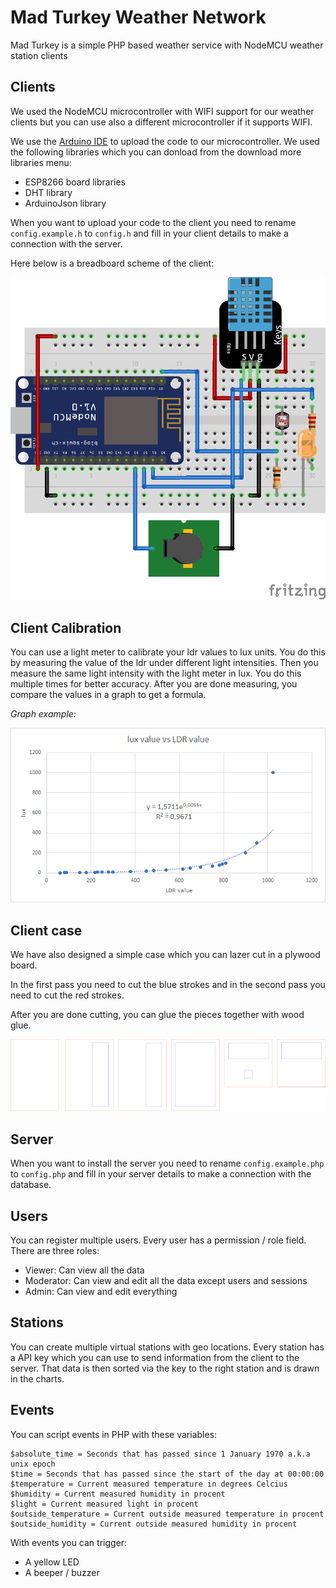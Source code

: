 # Mad Turkey Weather Network
Mad Turkey is a simple PHP based weather service with NodeMCU weather station clients

## Clients
We used the NodeMCU microcontroller with WIFI support for our weather clients but you
can use also a different microcontroller if it supports WIFI.

We use the [Arduino IDE](https://www.arduino.cc/en/Main/Software) to upload the code to our
microcontroller. We used the following libraries which you can donload from the download more
libraries menu:

- ESP8266 board libraries
- DHT library
- ArduinoJson library

When you want to upload your code to the client you need to rename `config.example.h`
to `config.h` and fill in your client details to make a connection with the server.

Here below is a breadboard scheme of the client:

![Client Fritzing scheme](client/scheme.png)

## Client Calibration
You can use a light meter to calibrate your ldr values to lux units. You do this by measuring the value of the ldr under different light intensities. Then you measure the same light intensity with the light meter in lux. You do this multiple times for better accuracy. After you are done measuring, you compare the values in a graph to get a formula.

*Graph example:*

![Lux Graph](client/calibrationGraph.png)

## Client case
We have also designed a simple case which you can lazer cut in a plywood board.

In the first pass you need to cut the blue strokes and in the second pass you need to cut the red strokes.

After you are done cutting, you can glue the pieces together with wood glue.

![The client case](client/case.png)

## Server
When you want to install the server you need to rename `config.example.php`
to `config.php` and fill in your server details to make a connection with the database.

## Users
You can register multiple users. Every user has a permission / role field. There are three roles:

- Viewer: Can view all the data
- Moderator: Can view and edit all the data except users and sessions
- Admin: Can view and edit everything

## Stations
You can create multiple virtual stations with geo locations. Every station has a API key which you
can use to send information from the client to the server. That data is then sorted via the key to
the right station and is drawn in the charts.

## Events
You can script events in PHP with these variables:

```
$absolute_time = Seconds that has passed since 1 January 1970 a.k.a unix epoch
$time = Seconds that has passed since the start of the day at 00:00:00
$temperature = Current measured temperature in degrees Celcius
$humidity = Current measured humidity in procent
$light = Current measured light in procent
$outside_temperature = Current outside measured temperature in procent
$outside_humidity = Current outside measured humidity in procent
```

With events you can trigger:

- A yellow LED
- A beeper / buzzer
